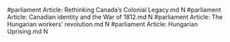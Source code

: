 #parliament
Article: Rethinking Canada’s Colonial Legacy.md N
#parliament
Article: Canadian identity and the War of 1812.md N
#parliament
Article: The Hungarian workers' revolution.md N
#parliament
Article: Hungarian Uprising.md N
